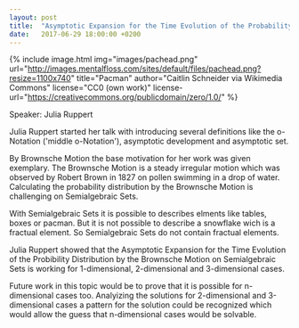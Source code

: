 ```yaml
---
layout: post
title:  "Asymptotic Expansion for the Time Evolution of the Probability Distribution by the Brownsche Motion on Semialgebraic Sets"
date:   2017-06-29 18:00:00 +0200
---
```


{% include image.html
   img="images/pachead.png"
   url="http://images.mentalfloss.com/sites/default/files/pachead.png?resize=1100x740"
   title="Pacman"
   author="Caitlin Schneider via Wikimedia Commons"
   license="CC0 (own work)"
   license-url="https://creativecommons.org/publicdomain/zero/1.0/"
%}

Speaker: Julia Ruppert

Julia Ruppert started her talk with introducing several definitions like the o-Notation ('middle o-Notation'), asymptotic development and asymptotic set.

By Brownsche Motion the base motivation for her work was given exemplary. The Brownsche Motion is a steady irregular motion which was observed by Robert Brown in 1827 on pollen swimming in a drop of water. Calculating the probability distribution by the Brownsche Motion is challenging on Semialgebraic Sets.

With Semialgebraic Sets it is possible to describes elments like tables, boxes or pacman.
But it is not possible to describe a snowflake wich is a fractual element.
So Semialgebraic Sets do not contain fractual elements.

Julia Ruppert showed that the Asymptotic Expansion for the Time Evolution of the Probibility Distribution by the Brownsche Motion on Semialgebraic Sets is working for 1-dimensional, 2-dimensional and 3-dimensional cases.

Future work in this topic would be to prove that it is possible for n-dimensional cases too.
Analyizing the solutions for 2-dimensional and 3-dimensional cases a pattern for the solution could be recognized which would allow the guess that n-dimensional cases would be solvable.
